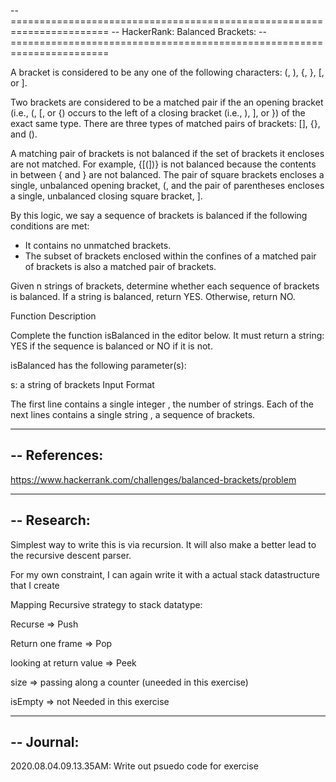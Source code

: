 --=======================================================================
-- HackerRank: Balanced Brackets:
--=======================================================================

A bracket is considered to be any one of the following characters: (, ), {, }, [, or ].

Two brackets are considered to be a matched pair if the an opening bracket (i.e., (, [, or {) occurs to the left of a closing bracket (i.e., ), ], or }) of the exact same type. There are three types of matched pairs of brackets: [], {}, and ().

A matching pair of brackets is not balanced if the set of brackets it encloses are not matched. For example, {[(])} is not balanced because the contents in between { and } are not balanced. The pair of square brackets encloses a single, unbalanced opening bracket, (, and the pair of parentheses encloses a single, unbalanced closing square bracket, ].

By this logic, we say a sequence of brackets is balanced if the following conditions are met:

- It contains no unmatched brackets.
- The subset of brackets enclosed within the confines of a matched pair of brackets is also a matched pair of brackets.

Given n strings of brackets, determine whether each sequence of brackets is balanced. If a string is balanced, return YES. Otherwise, return NO.

Function Description

Complete the function isBalanced in the editor below. It must return a string: YES if the sequence is balanced or NO if it is not.

isBalanced has the following parameter(s):

s: a string of brackets
Input Format

The first line contains a single integer , the number of strings.
Each of the next  lines contains a single string , a sequence of brackets.

--------------------------------------
-- References:
--------------------------------------

https://www.hackerrank.com/challenges/balanced-brackets/problem


--------------------------------------
-- Research:
--------------------------------------

Simplest way to write this is via recursion. It will also make a better lead to the recursive descent parser.

For my own constraint, I can again write it with a actual stack datastructure that I create


Mapping Recursive strategy to stack datatype:

Recurse => Push

Return one frame => Pop

looking at return value => Peek

size => passing along a counter (uneeded in this exercise)

isEmpty => not Needed in this exercise

--------------------------------------
-- Journal:
--------------------------------------

<NA> 2020.08.04.09.13.35AM: Write out psuedo code for exercise